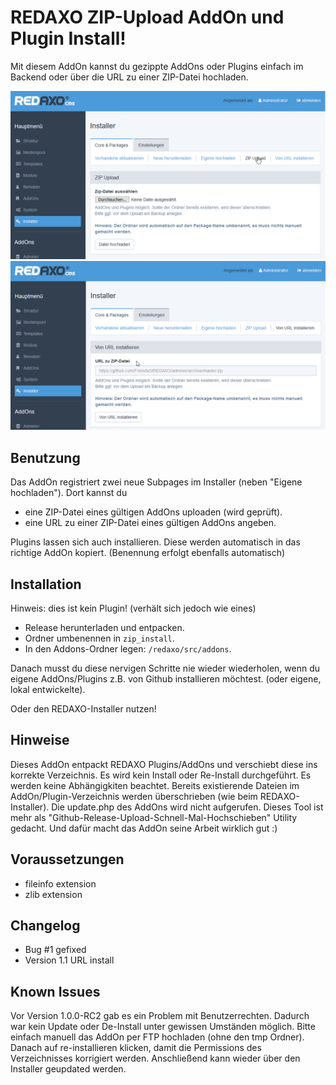 # REDAXO ZIP-Upload AddOn und Plugin Install!
Mit diesem AddOn kannst du gezippte AddOns oder Plugins einfach im Backend oder über die URL zu einer ZIP-Datei hochladen.

![Screenshot](https://raw.githubusercontent.com/FriendsOfREDAXO/zip_install/assets/screen_tab4.png)
![Screenshot](https://raw.githubusercontent.com/FriendsOfREDAXO/zip_install/assets/screen_tab5.png)

Benutzung
------------
Das AddOn registriert zwei neue Subpages im Installer (neben "Eigene hochladen"). Dort kannst du

 * eine ZIP-Datei eines gültigen AddOns uploaden (wird geprüft).
 * eine URL zu einer ZIP-Datei eines gültigen AddOns angeben.

Plugins lassen sich auch installieren. Diese werden automatisch in das richtige AddOn kopiert. (Benennung erfolgt ebenfalls automatisch)

Installation
------------
Hinweis: dies ist kein Plugin! (verhält sich jedoch wie eines)

* Release herunterladen und entpacken.
* Ordner umbenennen in `zip_install`.
* In den Addons-Ordner legen: `/redaxo/src/addons`.

Danach musst du diese nervigen Schritte nie wieder wiederholen, wenn du eigene AddOns/Plugins z.B. von Github installieren möchtest. (oder eigene, lokal entwickelte).

Oder den REDAXO-Installer nutzen!

Hinweise
------------
Dieses AddOn entpackt REDAXO Plugins/AddOns und verschiebt diese ins korrekte Verzeichnis. Es wird kein Install oder Re-Install durchgeführt. Es werden keine Abhängigkiten beachtet. Bereits existierende Dateien im AddOn/Plugin-Verzeichnis werden überschrieben (wie beim REDAXO-Installer). Die update.php des AddOns wird nicht aufgerufen. Dieses Tool ist mehr als "Github-Release-Upload-Schnell-Mal-Hochschieben" Utility gedacht. Und dafür macht das AddOn seine Arbeit wirklich gut :)

Voraussetzungen
------------

* fileinfo extension
* zlib extension

Changelog
------------
 * Bug #1 gefixed
 * Version 1.1 URL install

Known Issues
------------
Vor Version 1.0.0-RC2 gab es ein Problem mit Benutzerrechten. Dadurch war kein Update oder De-Install unter gewissen Umständen möglich. Bitte einfach manuell das AddOn per FTP hochladen (ohne den tmp Ordner). Danach auf re-installieren klicken, damit die Permissions des Verzeichnisses korrigiert werden. Anschließend kann wieder über den Installer geupdated werden.
